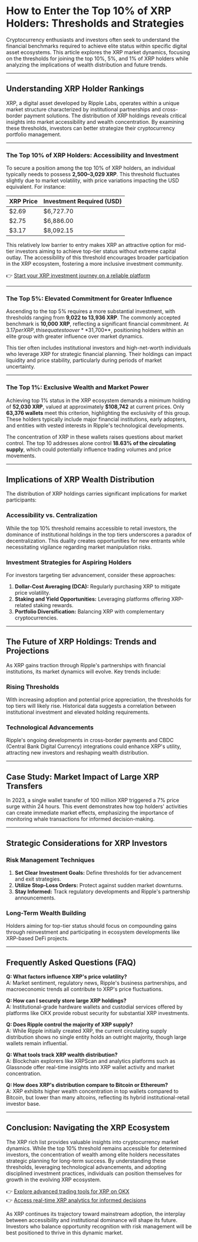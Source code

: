 # How to Enter the Top 10% of XRP Holders: Thresholds and Strategies

Cryptocurrency enthusiasts and investors often seek to understand the financial benchmarks required to achieve elite status within specific digital asset ecosystems. This article explores the XRP market dynamics, focusing on the thresholds for joining the top 10%, 5%, and 1% of XRP holders while analyzing the implications of wealth distribution and future trends.

---

## Understanding XRP Holder Rankings

XRP, a digital asset developed by Ripple Labs, operates within a unique market structure characterized by institutional partnerships and cross-border payment solutions. The distribution of XRP holdings reveals critical insights into market accessibility and wealth concentration. By examining these thresholds, investors can better strategize their cryptocurrency portfolio management.

---

### The Top 10% of XRP Holders: Accessibility and Investment

To secure a position among the top 10% of XRP holders, an individual typically needs to possess **2,500–3,029 XRP**. This threshold fluctuates slightly due to market volatility, with price variations impacting the USD equivalent. For instance:

| XRP Price | Investment Required (USD) |
|-----------|---------------------------|
| $2.69     | $6,727.70                 |
| $2.75     | $6,886.00                 |
| $3.17     | $8,092.15                 |

This relatively low barrier to entry makes XRP an attractive option for mid-tier investors aiming to achieve top-tier status without extreme capital outlay. The accessibility of this threshold encourages broader participation in the XRP ecosystem, fostering a more inclusive investment community.

👉 [Start your XRP investment journey on a reliable platform](https://bit.ly/okx-bonus)

---

### The Top 5%: Elevated Commitment for Greater Influence

Ascending to the top 5% requires a more substantial investment, with thresholds ranging from **9,022 to 13,936 XRP**. The commonly accepted benchmark is **10,000 XRP**, reflecting a significant financial commitment. At $3.17 per XRP, this equates to over **$31,700**, positioning holders within an elite group with greater influence over market dynamics.

This tier often includes institutional investors and high-net-worth individuals who leverage XRP for strategic financial planning. Their holdings can impact liquidity and price stability, particularly during periods of market uncertainty.

---

### The Top 1%: Exclusive Wealth and Market Power

Achieving top 1% status in the XRP ecosystem demands a minimum holding of **52,030 XRP**, valued at approximately **$108,742** at current prices. Only **63,376 wallets** meet this criterion, highlighting the exclusivity of this group. These holders typically include major financial institutions, early adopters, and entities with vested interests in Ripple's technological developments.

The concentration of XRP in these wallets raises questions about market control. The top 10 addresses alone control **18.63% of the circulating supply**, which could potentially influence trading volumes and price movements.

---

## Implications of XRP Wealth Distribution

The distribution of XRP holdings carries significant implications for market participants:

### Accessibility vs. Centralization

While the top 10% threshold remains accessible to retail investors, the dominance of institutional holdings in the top tiers underscores a paradox of decentralization. This duality creates opportunities for new entrants while necessitating vigilance regarding market manipulation risks.

### Investment Strategies for Aspiring Holders

For investors targeting tier advancement, consider these approaches:
1. **Dollar-Cost Averaging (DCA):** Regularly purchasing XRP to mitigate price volatility.
2. **Staking and Yield Opportunities:** Leveraging platforms offering XRP-related staking rewards.
3. **Portfolio Diversification:** Balancing XRP with complementary cryptocurrencies.

---

## The Future of XRP Holdings: Trends and Projections

As XRP gains traction through Ripple's partnerships with financial institutions, its market dynamics will evolve. Key trends include:

### Rising Thresholds

With increasing adoption and potential price appreciation, the thresholds for top tiers will likely rise. Historical data suggests a correlation between institutional investment and elevated holding requirements.

### Technological Advancements

Ripple's ongoing developments in cross-border payments and CBDC (Central Bank Digital Currency) integrations could enhance XRP's utility, attracting new investors and reshaping wealth distribution.

---

## Case Study: Market Impact of Large XRP Transfers

In 2023, a single wallet transfer of 100 million XRP triggered a 7% price surge within 24 hours. This event demonstrates how top holders' activities can create immediate market effects, emphasizing the importance of monitoring whale transactions for informed decision-making.

---

## Strategic Considerations for XRP Investors

### Risk Management Techniques

1. **Set Clear Investment Goals:** Define thresholds for tier advancement and exit strategies.
2. **Utilize Stop-Loss Orders:** Protect against sudden market downturns.
3. **Stay Informed:** Track regulatory developments and Ripple's partnership announcements.

### Long-Term Wealth Building

Holders aiming for top-tier status should focus on compounding gains through reinvestment and participating in ecosystem developments like XRP-based DeFi projects.

---

## Frequently Asked Questions (FAQ)

**Q: What factors influence XRP's price volatility?**  
A: Market sentiment, regulatory news, Ripple's business partnerships, and macroeconomic trends all contribute to XRP's price fluctuations.

**Q: How can I securely store large XRP holdings?**  
A: Institutional-grade hardware wallets and custodial services offered by platforms like OKX provide robust security for substantial XRP investments.

**Q: Does Ripple control the majority of XRP supply?**  
A: While Ripple initially created XRP, the current circulating supply distribution shows no single entity holds an outright majority, though large wallets remain influential.

**Q: What tools track XRP wealth distribution?**  
A: Blockchain explorers like XRPScan and analytics platforms such as Glassnode offer real-time insights into XRP wallet activity and market concentration.

**Q: How does XRP's distribution compare to Bitcoin or Ethereum?**  
A: XRP exhibits higher wealth concentration in top wallets compared to Bitcoin, but lower than many altcoins, reflecting its hybrid institutional-retail investor base.

---

## Conclusion: Navigating the XRP Ecosystem

The XRP rich list provides valuable insights into cryptocurrency market dynamics. While the top 10% threshold remains accessible for determined investors, the concentration of wealth among elite holders necessitates strategic planning for long-term success. By understanding these thresholds, leveraging technological advancements, and adopting disciplined investment practices, individuals can position themselves for growth in the evolving XRP ecosystem.

👉 [Explore advanced trading tools for XRP on OKX](https://bit.ly/okx-bonus)  
👉 [Access real-time XRP analytics for informed decisions](https://bit.ly/okx-bonus)

As XRP continues its trajectory toward mainstream adoption, the interplay between accessibility and institutional dominance will shape its future. Investors who balance opportunity recognition with risk management will be best positioned to thrive in this dynamic market.
